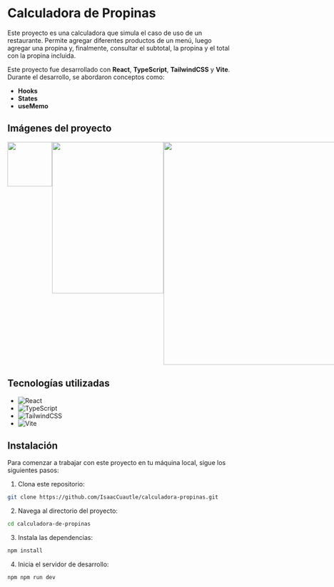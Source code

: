 # Calculadora de Propinas

Este proyecto es una calculadora que simula el caso de uso de un restaurante. Permite agregar diferentes productos de un menú, luego agregar una propina y, finalmente, consultar el subtotal, la propina y el total con la propina incluida.

Este proyecto fue desarrollado con **React**, **TypeScript**, **TailwindCSS** y **Vite**. Durante el desarrollo, se abordaron conceptos como:
- **Hooks**
- **States**
- **useMemo**

## Imágenes del proyecto

<div
  class="imagenes"  
  style="
  display: flex;"
>
<img 
  style="
    width: 100px; 
    heigth: 100px; "
  src='https://github.com/user-attachments/assets/c6338585-36e3-421a-9d07-434175ab72aa'  
/>
<img 
  style="
    width: 250px; 
    heigth: 250px;"
  height="340"
  src='https://github.com/user-attachments/assets/fbd1a5ce-8b83-4c85-8d72-4f313fb6a181'
/>
  <img 
  style="
    width: 500px; 
    heigth: 250px; "
  src='https://github.com/user-attachments/assets/5fc2b0a3-acc5-4f8a-935d-b1dd59db7cf4'
/>
</div>


## Tecnologías utilizadas

- ![React](https://img.shields.io/badge/react-%2320232a.svg?style=for-the-badge&logo=react&logoColor=%2361DAFB)
- ![TypeScript](https://img.shields.io/badge/typescript-%23007ACC.svg?style=for-the-badge&logo=typescript&logoColor=white)
- ![TailwindCSS](https://img.shields.io/badge/tailwindcss-%2338B2AC.svg?style=for-the-badge&logo=tailwind-css&logoColor=white)
- ![Vite](https://img.shields.io/badge/vite-%23646CFF.svg?style=for-the-badge&logo=vite&logoColor=white)

## Instalación

Para comenzar a trabajar con este proyecto en tu máquina local, sigue los siguientes pasos:

1. Clona este repositorio:

```bash
git clone https://github.com/IsaacCuautle/calculadora-propinas.git
```
   
2. Navega al directorio del proyecto:

```bash
cd calculadora-de-propinas
```

3. Instala las dependencias:

```bash
npm install
```

4. Inicia el servidor de desarrollo:

```bash
npm npm run dev
```
